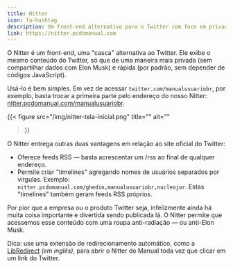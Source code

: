 ```yaml
---
title: Nitter
icon: fa-hashtag
description: Um front-end alternativo para o Twitter com foco em privacidade e velocidade.
link: https://nitter.pcdomanual.com
---
```


O Nitter é um front-end, uma "casca" alternativa ao Twitter. Ele exibe o mesmo conteúdo do Twitter, só que de uma maneira mais privada (sem compartilhar dados com Elon Musk) e rápida (por padrão, sem depender de códigos JavaScript).

Usá-lo é bem simples. Em vez de acessar `twitter.com/manualusuariobr`, por exemplo, basta trocar a primeira parte pelo endereço do nosso Nitter: [nitter.pcdomanual.com/manualusuariobr](https://nitter.pcdomanual.com/manualusuariobr).

{{< figure 
    src="/img/nitter-tela-inicial.png"
    title=""
    alt=""
>}}

O Nitter entrega outras duas vantagens em relação ao site oficial do Twitter:
- Oferece feeds RSS — basta acrescentar um /rss ao final de qualquer endereço.
- Permite criar "timelines" agregando nomes de usuários separados por vírgulas. Exemplo: `nitter.pcdomanual.com/ghedin,manualusuariobr,nucleojor`. Estas "timelines" também geram feeds RSS próprios.

Por pior que a empresa ou o produto Twitter seja, infelizmente ainda há muita coisa importante e divertida sendo publicada lá. O Nitter permite que acessemos esse conteúdo com uma roupa anti-radiação — ou anti-Elon Musk.

Dica: use uma extensão de redirecionamento automático, como a [LibRedirect](https://libredirect.github.io/) _(em inglês)_, para abrir o Nitter do Manual toda vez que clicar em um link do Twitter.